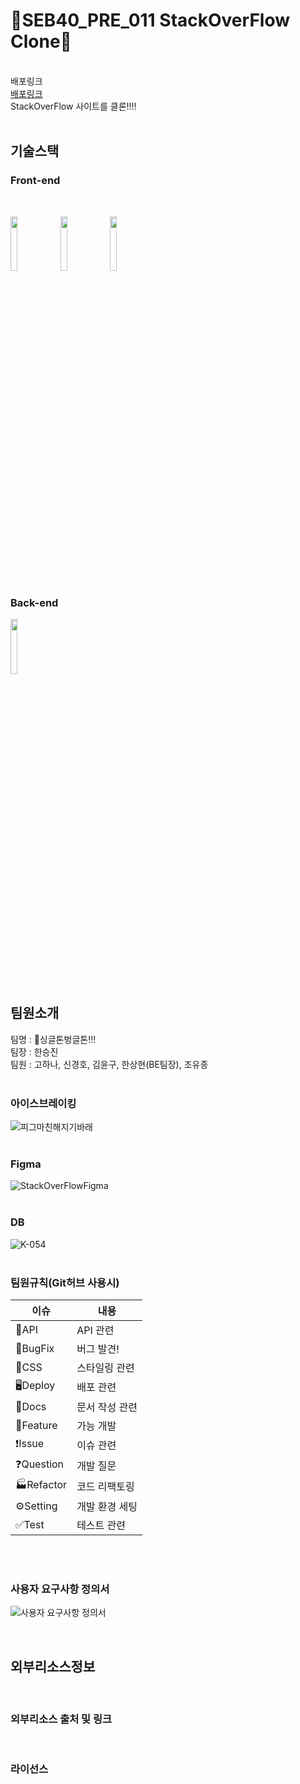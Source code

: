 # 🎃SEB40_PRE_011 StackOverFlow Clone🎃
<br>
배포링크 
<br>
<a href="http://singgle.s3-website.ap-northeast-2.amazonaws.com/">배포링크</a>
<br>
StackOverFlow 사이트를 클론!!!!
<br>
<br>

## 기술스택

### Front-end

<br/>
<p>
<img src="https://user-images.githubusercontent.com/52682603/138834243-fb74d81e-e90d-4c6a-8793-05df588f59ab.png" width="15%"/>
<img src="https://camo.githubusercontent.com/9eb91892d3969439e38151d9985cc1709f2bfd6062c4ff9e3518f355d4457cd6/68747470733a2f2f6e6f7469636f6e2d7374617469632e74616d6d6f6c6f2e636f6d2f6467676763726b78712f696d6167652f75706c6f61642f76313536373734393631342f6e6f7469636f6e2f7a6764617870616966356f6a6564756f6e7967622e706e67" width="15%"/>
<img src="https://camo.githubusercontent.com/ea2326599fe1ad74f07f5c2dd97ccdbd296e825d0ddf3f9fff2c417260a190fe/68747470733a2f2f6e6f7469636f6e2d7374617469632e74616d6d6f6c6f2e636f6d2f6467676763726b78712f696d6167652f75706c6f61642f76313536383835313531382f6e6f7469636f6e2f6c776a336872397631796f6865696d74776331772e706e67" width="15%"/>
</ p>

### Back-end

<p>
<img src="https://user-images.githubusercontent.com/89185550/199911643-f4aa19c4-44e7-4b6b-a669-e033173203bd.png" width="15%"/>
</ p>

<br/>

## 팀원소개
팀명 : 🎃싱글톤벙글톤!!!\
팀장 : 한승진 \
팀원 : 고하나, 신경호, 김윤구, 한상현(BE팀장), 조유종
<br>
<br>

### 아이스브레이킹
![피그마친해지기바래](https://user-images.githubusercontent.com/89185550/197691903-3dbcc9cb-2205-4004-8b2a-43eab6af967a.PNG)
<br>
<br>

### Figma
![StackOverFlowFigma](https://user-images.githubusercontent.com/89185550/197939885-d927827e-b320-4fea-a53a-f2a6592a6124.PNG)
<br>
<br>

### DB
![K-054](https://user-images.githubusercontent.com/89185550/197941555-316a2d1b-a6fb-417d-b881-1d22ebba4550.jpg)
<br>
<br>

### 팀원규칙(Git허브 사용시)

|이슈|내용|
|---|---|
|🚀API|API 관련|
|🤬BugFix|버그 발견!|
|🎨CSS|스타일링 관련|
|🖥Deploy|배포 관련|
|📓Docs|문서 작성 관련|
|🌟Feature|가능 개발|
|❗Issue|이슈 관련|
|❓Question|개발 질문|
|🏭Refactor|코드 리팩토링|
|⚙Setting|개발 환경 세팅|
|✅Test|테스트 관련|
<br>
<br>

### 사용자 요구사항 정의서

![사용자 요구사항 정의서](https://user-images.githubusercontent.com/89185550/197688362-438101bb-6d79-49cb-b59d-7e9a81a5dd2f.PNG)

<br>

## 외부리소스정보
<br>

### 외부리소스 출처 및 링크
<br>

### 라이선스
